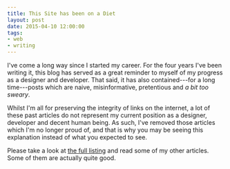 ```yaml
---
title: This Site has been on a Diet
layout: post
date: 2015-04-10 12:00:00
tags:
- web
- writing
---
```


I've come a long way since I started my career. For the four years I've been writing it, this blog has served as a great reminder to myself of my progress as a designer and developer. That said, it has also contained---for a long time---posts which are naive, misinformative, pretentious and *a bit too sweary*.

Whilst I'm all for preserving the integrity of links on the internet, a lot of these past articles do not represent my current position as a designer, developer and decent human being. As such, I've removed those articles which I'm no longer proud of, and that is why you may be seeing this explanation instead of what you expected to see.

Please take a look at [the full listing](/writing) and read some of my other articles. Some of them are actually quite good.
